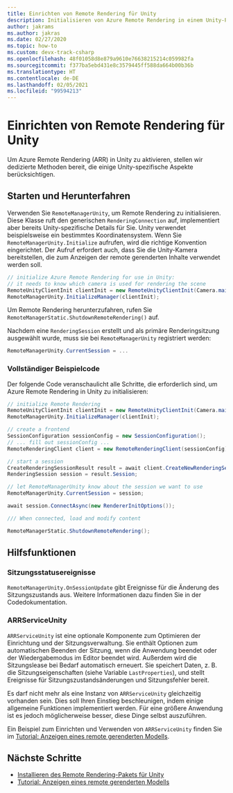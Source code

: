 ```yaml
---
title: Einrichten von Remote Rendering für Unity
description: Initialisieren von Azure Remote Rendering in einem Unity-Projekt
author: jakrams
ms.author: jakras
ms.date: 02/27/2020
ms.topic: how-to
ms.custom: devx-track-csharp
ms.openlocfilehash: 48f01058d8e879a9610e76638215214c059982fa
ms.sourcegitcommit: f377ba5ebd431e8c3579445ff588da664b00b36b
ms.translationtype: HT
ms.contentlocale: de-DE
ms.lasthandoff: 02/05/2021
ms.locfileid: "99594213"
---
```

# <a name="set-up-remote-rendering-for-unity"></a>Einrichten von Remote Rendering für Unity

Um Azure Remote Rendering (ARR) in Unity zu aktivieren, stellen wir dedizierte Methoden bereit, die einige Unity-spezifische Aspekte berücksichtigen.

## <a name="startup-and-shutdown"></a>Starten und Herunterfahren

Verwenden Sie `RemoteManagerUnity`, um Remote Rendering zu initialisieren. Diese Klasse ruft den generischen `RenderingConnection` auf, implementiert aber bereits Unity-spezifische Details für Sie. Unity verwendet beispielsweise ein bestimmtes Koordinatensystem. Wenn Sie `RemoteManagerUnity.Initialize` aufrufen, wird die richtige Konvention eingerichtet. Der Aufruf erfordert auch, dass Sie die Unity-Kamera bereitstellen, die zum Anzeigen der remote gerenderten Inhalte verwendet werden soll.

```cs
// initialize Azure Remote Rendering for use in Unity:
// it needs to know which camera is used for rendering the scene
RemoteUnityClientInit clientInit = new RemoteUnityClientInit(Camera.main);
RemoteManagerUnity.InitializeManager(clientInit);
```

Um Remote Rendering herunterzufahren, rufen Sie `RemoteManagerStatic.ShutdownRemoteRendering()` auf.

Nachdem eine `RenderingSession` erstellt und als primäre Renderingsitzung ausgewählt wurde, muss sie bei `RemoteManagerUnity` registriert werden:

```cs
RemoteManagerUnity.CurrentSession = ...
```

### <a name="full-example-code"></a>Vollständiger Beispielcode

Der folgende Code veranschaulicht alle Schritte, die erforderlich sind, um Azure Remote Rendering in Unity zu initialisieren:

```cs
// initialize Remote Rendering
RemoteUnityClientInit clientInit = new RemoteUnityClientInit(Camera.main);
RemoteManagerUnity.InitializeManager(clientInit);

// create a frontend
SessionConfiguration sessionConfig = new SessionConfiguration();
// ... fill out sessionConfig ...
RemoteRenderingClient client = new RemoteRenderingClient(sessionConfig);

// start a session
CreateRenderingSessionResult result = await client.CreateNewRenderingSessionAsync(new RenderingSessionCreationOptions(RenderingSessionVmSize.Standard, 0, 30));
RenderingSession session = result.Session;

// let RemoteManagerUnity know about the session we want to use
RemoteManagerUnity.CurrentSession = session;

await session.ConnectAsync(new RendererInitOptions());

/// When connected, load and modify content

RemoteManagerStatic.ShutdownRemoteRendering();
```

## <a name="convenience-functions"></a>Hilfsfunktionen

### <a name="session-state-events"></a>Sitzungsstatusereignisse

`RemoteManagerUnity.OnSessionUpdate` gibt Ereignisse für die Änderung des Sitzungszustands aus. Weitere Informationen dazu finden Sie in der Codedokumentation.

### <a name="arrserviceunity"></a>ARRServiceUnity

`ARRServiceUnity` ist eine optionale Komponente zum Optimieren der Einrichtung und der Sitzungsverwaltung. Sie enthält Optionen zum automatischen Beenden der Sitzung, wenn die Anwendung beendet oder der Wiedergabemodus im Editor beendet wird. Außerdem wird die Sitzungslease bei Bedarf automatisch erneuert. Sie speichert Daten, z. B. die Sitzungseigenschaften (siehe Variable `LastProperties`), und stellt Ereignisse für Sitzungszustandsänderungen und Sitzungsfehler bereit.

Es darf nicht mehr als eine Instanz von `ARRServiceUnity` gleichzeitig vorhanden sein. Dies soll Ihren Einstieg beschleunigen, indem einige allgemeine Funktionen implementiert werden. Für eine größere Anwendung ist es jedoch möglicherweise besser, diese Dinge selbst auszuführen.

Ein Beispiel zum Einrichten und Verwenden von `ARRServiceUnity` finden Sie im [Tutorial: Anzeigen eines remote gerenderten Modells](../../tutorials/unity/view-remote-models/view-remote-models.md).

## <a name="next-steps"></a>Nächste Schritte

* [Installieren des Remote Rendering-Pakets für Unity](install-remote-rendering-unity-package.md)
* [Tutorial: Anzeigen eines remote gerenderten Modells](../../tutorials/unity/view-remote-models/view-remote-models.md)
